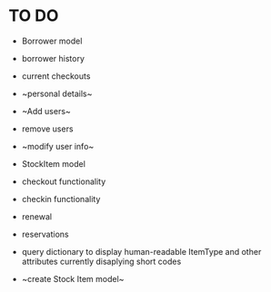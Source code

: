 # TO DO

- Borrower model 

- borrower history
- current checkouts
- ~personal details~ 
- ~Add users~
- remove users
- ~modify user info~

- StockItem model 

- checkout functionality
- checkin functionality
- renewal 
- reservations 

- query dictionary to display human-readable ItemType and other attributes currently disaplying short codes 

- ~create Stock Item model~


